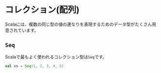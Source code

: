 # コレクション(配列)

Scalaには、複数の同じ型の値の連なりを表現するためのデータ型がたくさん用意されています。

## `Seq`

Scalaで最もよく使われるコレクション型は`Seq`です。

```scala mdoc
val xs = Seq(1, 2, 3, 4, 5)
```
